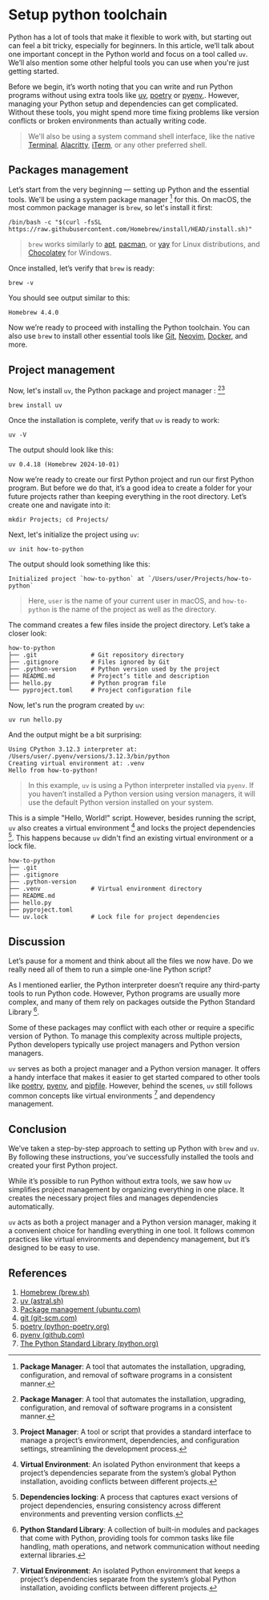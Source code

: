 # Setup python toolchain

Python has a lot of tools that make it flexible to work with, but starting out can feel a bit tricky, especially for beginners. In this article, we’ll talk about one important concept in the Python world and focus on a tool called `uv`. We’ll also mention some other helpful tools you can use when you're just getting started.

Before we begin, it’s worth noting that you can write and run Python programs without using extra tools like [uv](https://docs.astral.sh/uv/), [poetry](https://python-poetry.org/) or [pyenv](https://github.com/pyenv/pyenv),. However, managing your Python setup and dependencies can get complicated. Without these tools, you might spend more time fixing problems like version conflicts or broken environments than actually writing code.

> We'll also be using a system command shell interface, like the native [Terminal](https://support.apple.com/en-ge/guide/terminal/welcome/mac), [Alacritty](https://alacritty.org/index.html), [iTerm](https://iterm2.com/), or any other preferred shell.

## Packages management 

Let’s start from the very beginning — setting up Python and the essential tools. We'll be using a system package manager [^1] for this. On macOS, the most common package manager is `brew`, so let's install it first:

```shell
/bin/bash -c "$(curl -fsSL https://raw.githubusercontent.com/Homebrew/install/HEAD/install.sh)"
```

> `brew` works similarly to [apt](https://ubuntu.com/server/docs/package-management), [pacman](https://wiki.archlinux.org/title/Pacman), or [yay](https://github.com/Jguer/yay) for Linux distributions, and [Chocolatey](https://chocolatey.org) for Windows.

Once installed, let’s verify that `brew` is ready:

```shell
brew -v
```

You should see output similar to this:

```shell
Homebrew 4.4.0
```

Now we’re ready to proceed with installing the Python toolchain. You can also use `brew` to install other essential tools like [Git](https://git-scm.com/), [Neovim](https://neovim.io/), [Docker](https://www.docker.com/), and more.

## Project management

Now, let's install `uv`, the Python package and project manager : [^1][^2]

```shell
brew install uv
```

Once the installation is complete, verify that `uv` is ready to work:

```shell
uv -V
```

The output should look like this:

```shell
uv 0.4.18 (Homebrew 2024-10-01)
```

Now we’re ready to create our first Python project and run our first Python program. But before we do that, it’s a good idea to create a folder for your future projects rather than keeping everything in the root directory. Let’s create one and navigate into it:

```shell
mkdir Projects; cd Projects/
```

Next, let's initialize the project using `uv`:

```shell
uv init how-to-python
```

The output should look something like this:

```shell
Initialized project `how-to-python` at `/Users/user/Projects/how-to-python`
```

> Here, `user` is the name of your current user in macOS, and `how-to-python` is the name of the project as well as the directory.

The command creates a few files inside the project directory. Let’s take a closer look:

```shell
how-to-python
├── .git               # Git repository directory
├── .gitignore         # Files ignored by Git
├── .python-version    # Python version used by the project
├── README.md          # Project’s title and description
├── hello.py           # Python program file
└── pyproject.toml     # Project configuration file
```

Now, let's run the program created by `uv`:

```shell
uv run hello.py
```

And the output might be a bit surprising:

```shell
Using CPython 3.12.3 interpreter at: /Users/user/.pyenv/versions/3.12.3/bin/python
Creating virtual environment at: .venv
Hello from how-to-python!
```

> In this example, `uv` is using a Python interpreter installed via `pyenv`. If you haven’t installed a Python version using version managers, it will use the default Python version installed on your system.

This is a simple "Hello, World!" script. However, besides running the script, `uv` also creates a virtual environment [^3] and locks the project dependencies [^5]. This happens because `uv` didn't find an existing virtual environment or a lock file.

```shell
how-to-python
├── .git
├── .gitignore
├── .python-version
├── .venv              # Virtual environment directory
├── README.md
├── hello.py
├── pyproject.toml
└── uv.lock            # Lock file for project dependencies
```

## Discussion

Let’s pause for a moment and think about all the files we now have. Do we really need all of them to run a simple one-line Python script?

As I mentioned earlier, the Python interpreter doesn’t require any third-party tools to run Python code. However, Python programs are usually more complex, and many of them rely on packages outside the Python Standard Library [^6].

 Some of these packages may conflict with each other or require a specific version of Python. To manage this complexity across multiple projects, Python developers typically use project managers and Python version managers.

`uv` serves as both a project manager and a Python version manager. It offers a handy interface that makes it easier to get started compared to other tools like [poetry](https://python-poetry.org/), [pyenv](https://github.com/pyenv/pyenv), and [pipfile](https://github.com/pypa/pipfile). However, behind the scenes, `uv` still follows common concepts like virtual environments [^3] and dependency management.

## Conclusion

We’ve taken a step-by-step approach to setting up Python with `brew` and `uv`. By following these instructions, you’ve successfully installed the tools and created your first Python project.

While it’s possible to run Python without extra tools, we saw how `uv` simplifies project management by organizing everything in one place. It creates the necessary project files and manages dependencies automatically.

`uv` acts as both a project manager and a Python version manager, making it a convenient choice for handling everything in one tool. It follows common practices like virtual environments and dependency management, but it’s designed to be easy to use.

## References

1. [Homebrew (brew.sh)](https://brew.sh/)
2. [uv (astral.sh)](https://docs.astral.sh/uv/)
3. [Package management (ubuntu.com)](https://ubuntu.com/server/docs/package-management)
4. [git (git-scm.com)](https://git-scm.com/)
5. [poetry (python-poetry.org)](https://python-poetry.org/docs/)
6. [pyenv (github.com)](https://github.com/pyenv/pyenv)
7. [The Python Standard Library (python.org)](https://docs.python.org/3/library/index.html)

[^1]: **Package Manager**: A tool that automates the installation, upgrading, configuration, and removal of software programs in a consistent manner.

[^2]: **Project Manager**: A tool or script that provides a standard interface to manage a project’s environment, dependencies, and configuration settings, streamlining the development process.
   
[^3]: **Virtual Environment**: An isolated Python environment that keeps a project’s dependencies separate from the system’s global Python installation, avoiding conflicts between different projects.

[^4]: **Git repository**: A system that stores and tracks changes to project files, enabling collaboration, version control, and easy reversion to previous versions.

[^5]: **Dependencies locking**: A process that captures exact versions of project dependencies, ensuring consistency across different environments and preventing version conflicts.

[^6]: **Python Standard Library**: A collection of built-in modules and packages that come with Python, providing tools for common tasks like file handling, math operations, and network communication without needing external libraries.

